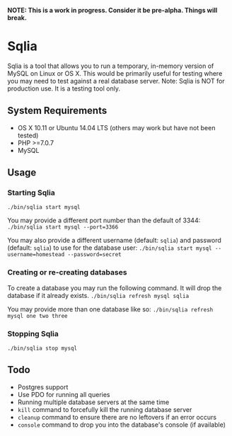 **NOTE: This is a work in progress. Consider it be pre-alpha. Things will break.**

# Sqlia

Sqlia is a tool that allows you to run a temporary, in-memory version of MySQL on Linux or OS X. This would be primarily useful for testing where you may need to test against a real database server. Note: Sqlia is NOT for production use. It is a testing tool only.

## System Requirements
- OS X 10.11 or Ubuntu 14.04 LTS (others may work but have not been tested)
- PHP >=7.0.7
- MySQL

## Usage

### Starting Sqlia
`./bin/sqlia start mysql`

You may provide a different port number than the default of 3344:
`./bin/sqlia start mysql --port=3366`

You may also provide a different username (default: `sqlia`) and password (default: `sqlia`) to use for the database user:
`./bin/sqlia start mysql --username=homestead --password=secret`

### Creating or re-creating databases

To create a database you may run the following command. It will drop the database if it already exists.
`./bin/sqlia refresh mysql sqlia`

You may provide more than one database like so:
`./bin/sqlia refresh mysql one two three`

### Stopping Sqlia
`./bin/sqlia stop mysql`

## Todo
- Postgres support
- Use PDO for running all queries
- Running multiple database servers at the same time
- `kill` command to forcefully kill the running database server
- `cleanup` command to ensure there are no leftovers if an error occurs
- `console` command to drop you into the database's console (if available)
